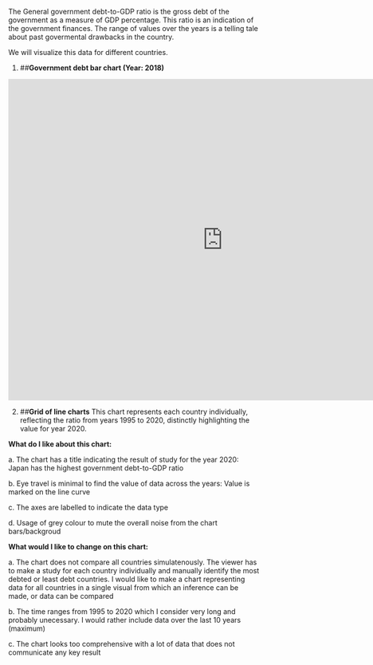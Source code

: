 The General government debt-to-GDP ratio is the gross debt of the government as a measure of GDP percentage. This ratio is an indication of the government finances. The range of values over the years is a telling tale about past govermental drawbacks in the country.

We will visualize this data for different countries.

1. ##__Government debt bar chart (Year: 2018)__
<iframe src="https://data.oecd.org/chart/6vmX" width="860" height="645" style="border: 0" mozallowfullscreen="true" webkitallowfullscreen="true" allowfullscreen="true"><a href="https://data.oecd.org/chart/6vmX" target="_blank">OECD Chart: General government debt, Total, % of GDP, Annual, 2018</a></iframe>


2. ##__Grid of line charts__
This chart represents each country individually, reflecting the ratio from years 1995 to 2020, distinctly highlighting the value for year 2020.
<div class="flourish-embed flourish-chart" data-src="visualisation/7678272"><script src="https://public.flourish.studio/resources/embed.js"></script></div>


**What do I like about this chart:**

a. The chart has a title indicating the result of study for the year 2020: Japan has the highest government debt-to-GDP ratio

b. Eye travel is minimal to find the value of data across the years: Value is marked on the line curve

c. The axes are labelled to indicate the data type

d. Usage of grey colour to mute the overall noise from the chart bars/backgroud

**What would I like to change on this chart:**

a. The chart does not compare all countries simulatenously. The viewer has to make a study for each country individually and manually identify the most debted or least debt countries. I would like to make a chart representing data for all countries in a single visual from which an inference can be made, or data can be compared

b. The time ranges from 1995 to 2020 which I consider very long and probably unecessary. I would rather include data over the last 10 years (maximum)

c. The chart looks too comprehensive with a lot of data that does not communicate any key result


